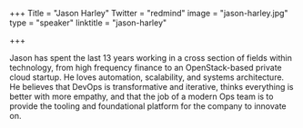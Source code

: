 +++
Title = "Jason Harley"
Twitter = "redmind"
image = "jason-harley.jpg"
type = "speaker"
linktitle = "jason-harley"

+++

Jason has spent the last 13 years working in a cross section of fields within technology, from high frequency finance to an OpenStack-based private cloud startup. He loves automation, scalability, and systems architecture. He believes that DevOps is transformative and iterative, thinks everything is better with more empathy, and that the job of a modern Ops team is to provide the tooling and foundational platform for the company to innovate on.